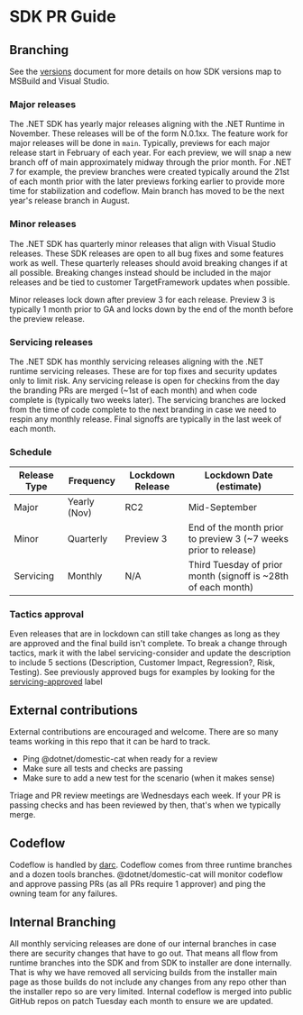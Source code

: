 # SDK PR Guide

## Branching
See the [versions](https://learn.microsoft.com/en-us/dotnet/core/porting/versioning-sdk-msbuild-vs#lifecycle) document for more details on how SDK versions map to MSBuild and Visual Studio.

### Major releases
The .NET SDK has yearly major releases aligning with the .NET Runtime in November.  These releases will be of the form N.0.1xx. The feature work for major releases will be done in `main`. 
Typically, previews for each major release start in February of each year.  For each preview, we will snap a new branch off of main approximately midway through the prior month.
For .NET 7 for example, the preview branches were created typically around the 21st of each month prior with the later previews forking earlier to provide more time for stabilization and codeflow.
Main branch has moved to be the next year's release branch in August.

### Minor releases
The .NET SDK has quarterly minor releases that align with Visual Studio releases. These SDK releases are open to all bug fixes and some features work as well. 
These quarterly releases should avoid breaking changes if at all possible. Breaking changes instead should be included in the major releases and be tied to customer TargetFramework updates when possible.

Minor releases lock down after preview 3 for each release.  Preview 3 is typically 1 month prior to GA and locks down by the end of the month before the preview release.

### Servicing releases
The .NET SDK has monthly servicing releases aligning with the .NET runtime servicing releases. These are for top fixes and security updates only to limit risk.
Any servicing release is open for checkins from the day the branding PRs are merged (~1st of each month) and when code complete is (typically two weeks later).
The servicing branches are locked from the time of code complete to the next branding in case we need to respin any monthly release. Final signoffs are typically in the last week of each month.

### Schedule
| Release Type | Frequency    | Lockdown Release  | Lockdown Date (estimate) |
| -------------|--------------|-------------------|--------------------------|
| Major        | Yearly (Nov) | RC2               | Mid-September            |
| Minor        | Quarterly    | Preview 3         | End of the month prior to preview 3 (~7 weeks prior to release) |
| Servicing    | Monthly      | N/A               | Third Tuesday of prior month (signoff is ~28th of each month) |

### Tactics approval
Even releases that are in lockdown can still take changes as long as they are approved and the final build isn't complete. To break a change through tactics, mark it with the label servicing-consider and update the description to include 5 sections (Description, Customer Impact, Regression?, Risk, Testing). See previously approved bugs for examples by looking for the [servicing-approved](https://github.com/dotnet/sdk/pulls?q=is%3Apr+label%3AServicing-approved+is%3Aclosed) label

## External contributions
External contributions are encouraged and welcome. There are so many teams working in this repo that it can be hard to track.

- Ping @dotnet/domestic-cat when ready for a review
- Make sure all tests and checks are passing
- Make sure to add a new test for the scenario (when it makes sense)

Triage and PR review meetings are Wednesdays each week. If your PR is passing checks and has been reviewed by then, that's when we typically merge.

## Codeflow
Codeflow is handled by [darc](https://github.com/dotnet/arcade/blob/main/Documentation/Darc.md). Codeflow comes from three runtime branches and a dozen tools branches.
@dotnet/domestic-cat will monitor codeflow and approve passing PRs (as all PRs require 1 approver) and ping the owning team for any failures.

## Internal Branching
All monthly servicing releases are done of our internal branches in case there are security changes that have to go out. That means all flow from runtime branches into the SDK and from SDK to installer are done internally.
That is why we have removed all servicing builds from the installer main page as those builds do not include any changes from any repo other than the installer repo so are very limited.
Internal codeflow is merged into public GitHub repos on patch Tuesday each month to ensure we are updated.

